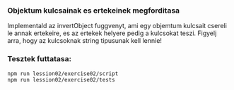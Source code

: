 ### Objektum kulcsainak es ertekeinek megforditasa

Implementald az invertObject fuggvenyt, ami egy objemtum kulcsait csereli le annak ertekeire, es az ertekek
helyere pedig a kulcsokat teszi. Figyelj arra, hogy az kulcsoknak string tipusunak kell lennie!

### Tesztek futtatasa:
```bash
npm run lession02/exercise02/script
npm run lession02/exercise02/tests
```
